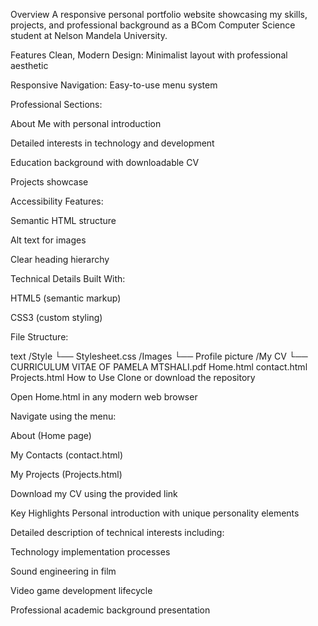 Overview
A responsive personal portfolio website showcasing my skills, projects, and professional background as a BCom Computer Science student at Nelson Mandela University.

Features
Clean, Modern Design: Minimalist layout with professional aesthetic

Responsive Navigation: Easy-to-use menu system

Professional Sections:

About Me with personal introduction

Detailed interests in technology and development

Education background with downloadable CV

Projects showcase

Accessibility Features:

Semantic HTML structure

Alt text for images

Clear heading hierarchy

Technical Details
Built With:

HTML5 (semantic markup)

CSS3 (custom styling)

File Structure:

text
/Style
  └── Stylesheet.css
/Images
  └── Profile picture
/My CV
  └── CURRICULUM VITAE OF PAMELA MTSHALI.pdf
Home.html
contact.html
Projects.html
How to Use
Clone or download the repository

Open Home.html in any modern web browser

Navigate using the menu:

About (Home page)

My Contacts (contact.html)

My Projects (Projects.html)

Download my CV using the provided link

Key Highlights
Personal introduction with unique personality elements

Detailed description of technical interests including:

Technology implementation processes

Sound engineering in film

Video game development lifecycle

Professional academic background presentation
